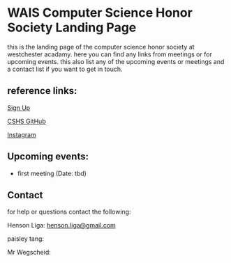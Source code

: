 # WAIS Computer Science Honor Society Landing Page #

this is the landing page of the computer science honor society at westchester acadamy. here you can find any links from meetings or for upcoming events. this also list any of the upcoming events or meetings and a contact list if you want to get in touch.

## **reference links: ** ##

[Sign Up](https://forms.gle/K5PE1YuJGVX9bAVa6)

[CSHS GitHub](https://github.com/WAIScshs)

[Instagram](https://www.instagram.com/wais.cshs/?hl=en)
 
## **Upcoming events:** ##
- first meeting (Date: tbd)
 
## **Contact** ##
for help or questions contact the following:

Henson Liga: henson.liga@gmail.com

paisley tang:

Mr Wegscheid:
